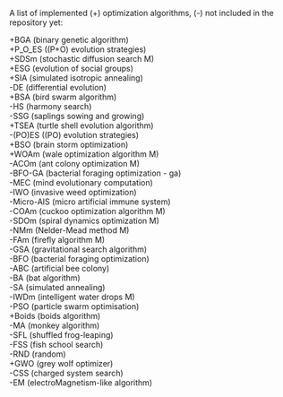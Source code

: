 A list of implemented (+) optimization algorithms, (-) not included in the repository yet:  

+BGA (binary genetic algorithm)               
+P_O_ES ((P+O) evolution strategies)               
+SDSm (stochastic diffusion search M)               
+ESG (evolution of social groups)               
+SIA (simulated isotropic annealing)                                       
-DE (differential evolution)               
+BSA (bird swarm algorithm)               
-HS (harmony search)               
-SSG (saplings sowing and growing)   
+TSEA (turtle shell evolution algorithm)                    
-(PO)ES ((PO) evolution strategies)               
+BSO (brain storm optimization)               
+WOAm (wale optimization algorithm M)               
-ACOm (ant colony optimization M)             
-BFO-GA (bacterial foraging optimization - ga)                                       
-MEC (mind evolutionary computation)               
-IWO (invasive weed optimization)               
-Micro-AIS (micro artificial immune system)               
-COAm (cuckoo optimization algorithm M)               
-SDOm (spiral dynamics optimization M)               
-NMm (Nelder-Mead method M)               
-FAm (firefly algorithm M)               
-GSA (gravitational search algorithm)               
-BFO (bacterial foraging optimization)               
-ABC (artificial bee colony)               
-BA (bat algorithm)               
-SA (simulated annealing)               
-IWDm (intelligent water drops M)               
-PSO (particle swarm optimisation)               
+Boids (boids algorithm)               
-MA (monkey algorithm)               
-SFL (shuffled frog-leaping)               
-FSS (fish school search)               
-RND (random)               
+GWO (grey wolf optimizer)               
-CSS (charged system search)               
-EM (electroMagnetism-like algorithm)               
